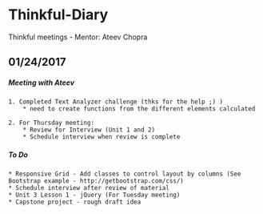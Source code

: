 # Thinkful-Diary
Thinkful meetings - Mentor: Ateev Chopra

## 01/24/2017

##### Meeting with Ateev

	1. Completed Text Analyzer challenge (thks for the help ;) )
		* need to create functions from the different elements calculated

	2. For Thursday meeting: 
		* Review for Interview (Unit 1 and 2)
		* Schedule interview when review is complete

##### To Do

	* Responsive Grid - Add classes to control layout by columns (See Bootstrap example - http://getbootstrap.com/css/)
	* Schedule interview after review of material
	* Unit 3 Lesson 1 - jQuery (For Tuesday meeting)
	* Capstone project - rough draft idea

